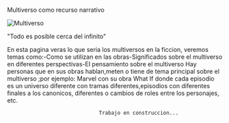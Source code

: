 Multiverso como recurso narrativo
  
  ![Multiverso](https://github.com/user-attachments/assets/d6e013fb-9dd2-415f-9ebb-73ff7cac71e5)

"Todo es posible cerca del infinito"
                                
En esta pagina veras lo que seria los multiversos en la ficcion, veremos temas como:-Como se utilizan en las obras-Significados sobre el multiverso en diferentes perspectivas-EI pensamiento sobre el multiverso Hay personas que en sus obras hablan,meten o tiene de tema principal sobre el multiverso ;por ejemplo:
Marvel con su obra What If donde cada episodio es un universo diferente con tramas diferentes,episodios con diferentes finales a los canonicos, diferentes o cambios de roles entre los personajes, etc.

                                   
                                   
                                  Trabajo en construccion...
